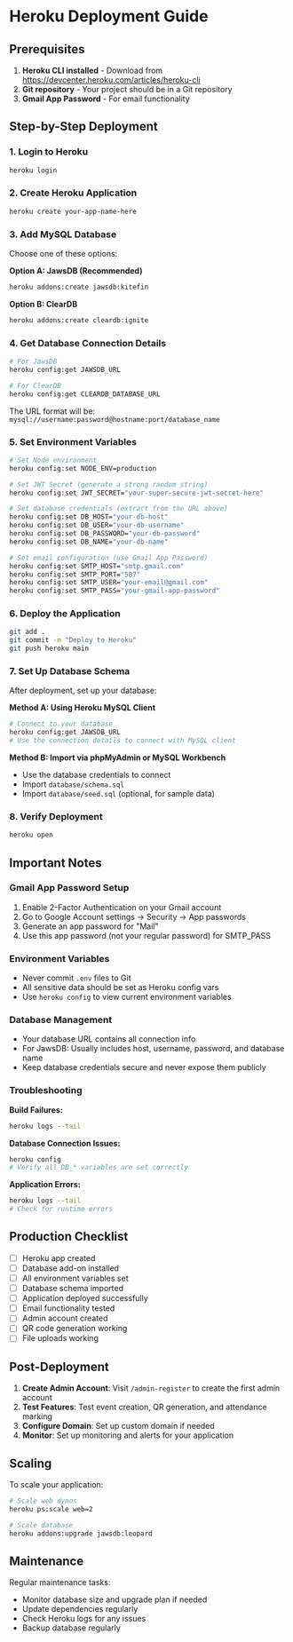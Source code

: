 # Heroku Deployment Guide

## Prerequisites

1. **Heroku CLI installed** - Download from https://devcenter.heroku.com/articles/heroku-cli
2. **Git repository** - Your project should be in a Git repository
3. **Gmail App Password** - For email functionality

## Step-by-Step Deployment

### 1. Login to Heroku
```bash
heroku login
```

### 2. Create Heroku Application
```bash
heroku create your-app-name-here
```

### 3. Add MySQL Database
Choose one of these options:

**Option A: JawsDB (Recommended)**
```bash
heroku addons:create jawsdb:kitefin
```

**Option B: ClearDB**
```bash
heroku addons:create cleardb:ignite
```

### 4. Get Database Connection Details
```bash
# For JawsDB
heroku config:get JAWSDB_URL

# For ClearDB
heroku config:get CLEARDB_DATABASE_URL
```

The URL format will be: `mysql://username:password@hostname:port/database_name`

### 5. Set Environment Variables
```bash
# Set Node environment
heroku config:set NODE_ENV=production

# Set JWT Secret (generate a strong random string)
heroku config:set JWT_SECRET="your-super-secure-jwt-secret-here"

# Set database credentials (extract from the URL above)
heroku config:set DB_HOST="your-db-host"
heroku config:set DB_USER="your-db-username"
heroku config:set DB_PASSWORD="your-db-password"
heroku config:set DB_NAME="your-db-name"

# Set email configuration (use Gmail App Password)
heroku config:set SMTP_HOST="smtp.gmail.com"
heroku config:set SMTP_PORT="587"
heroku config:set SMTP_USER="your-email@gmail.com"
heroku config:set SMTP_PASS="your-gmail-app-password"
```

### 6. Deploy the Application
```bash
git add .
git commit -m "Deploy to Heroku"
git push heroku main
```

### 7. Set Up Database Schema
After deployment, set up your database:

**Method A: Using Heroku MySQL Client**
```bash
# Connect to your database
heroku config:get JAWSDB_URL
# Use the connection details to connect with MySQL client
```

**Method B: Import via phpMyAdmin or MySQL Workbench**
- Use the database credentials to connect
- Import `database/schema.sql`
- Import `database/seed.sql` (optional, for sample data)

### 8. Verify Deployment
```bash
heroku open
```

## Important Notes

### Gmail App Password Setup
1. Enable 2-Factor Authentication on your Gmail account
2. Go to Google Account settings → Security → App passwords
3. Generate an app password for "Mail"
4. Use this app password (not your regular password) for SMTP_PASS

### Environment Variables
- Never commit `.env` files to Git
- All sensitive data should be set as Heroku config vars
- Use `heroku config` to view current environment variables

### Database Management
- Your database URL contains all connection info
- For JawsDB: Usually includes host, username, password, and database name
- Keep database credentials secure and never expose them publicly

### Troubleshooting

**Build Failures:**
```bash
heroku logs --tail
```

**Database Connection Issues:**
```bash
heroku config
# Verify all DB_* variables are set correctly
```

**Application Errors:**
```bash
heroku logs --tail
# Check for runtime errors
```

## Production Checklist

- [ ] Heroku app created
- [ ] Database add-on installed
- [ ] All environment variables set
- [ ] Database schema imported
- [ ] Application deployed successfully
- [ ] Email functionality tested
- [ ] Admin account created
- [ ] QR code generation working
- [ ] File uploads working

## Post-Deployment

1. **Create Admin Account**: Visit `/admin-register` to create the first admin account
2. **Test Features**: Test event creation, QR generation, and attendance marking
3. **Configure Domain**: Set up custom domain if needed
4. **Monitor**: Set up monitoring and alerts for your application

## Scaling

To scale your application:
```bash
# Scale web dynos
heroku ps:scale web=2

# Scale database
heroku addons:upgrade jawsdb:leopard
```

## Maintenance

Regular maintenance tasks:
- Monitor database size and upgrade plan if needed
- Update dependencies regularly
- Check Heroku logs for any issues
- Backup database regularly
